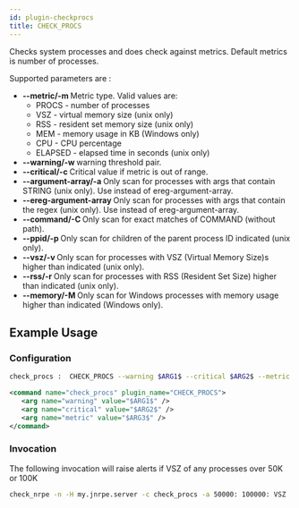 ```yaml
---
id: plugin-checkprocs
title: CHECK_PROCS
---
```


Checks system processes and does check against metrics. Default metrics is number of processes.

Supported parameters are :

* **--metric/-m <METRIC>** Metric type. Valid values are: 
  * PROCS - number of processes
  * VSZ - virtual memory size (unix only)
  * RSS - resident set memory size (unix only)
  * MEM - memory usage in KB (Windows only)
  * CPU - CPU percentage
  * ELAPSED - elapsed time in seconds (unix only)
* **--warning/-w <THRESHOLD>** warning threshold pair.
* **--critical/-c <THRESHOLD>** Critical value if metric is out of range.
* **--argument-array/-a <STRING>** Only scan for processes with args that contain STRING (unix only). Use instead of ereg-argument-array.
* **--ereg-argument-array <STRING>** Only scan for processes with args that contain the regex (unix only). Use instead of ereg-argument-array.
* **--command/-C <STRING>** Only scan for exact matches of COMMAND (without path).
* **--ppid/-p <PPID>** Only scan for children of the parent process ID indicated (unix only).
* **--vsz/-v <VSZ>** Only scan for processes with VSZ (Virtual Memory Size)s higher than indicated (unix only).
* **--rss/-r <RSS>** Only scan for processes with RSS (Resident Set Size) higher than indicated (unix only).
* **--memory/-M <MEMORY>** Only scan for Windows processes with memory usage higher than indicated (Windows only).

## Example Usage

### Configuration

<!--DOCUSAURUS_CODE_TABS-->
<!-- INI -->
```bash
check_procs :  CHECK_PROCS --warning $ARG1$ --critical $ARG2$ --metric $ARG3$
```
<!-- XML -->
```xml
<command name="check_procs" plugin_name="CHECK_PROCS">
   <arg name="warning" value="$ARG1$" />  
   <arg name="critical" value="$ARG2$" />  
   <arg name="metric" value="$ARG3$" />  
</command>
```
<!--END_DOCUSAURUS_CODE_TABS-->

### Invocation
The following invocation will raise alerts if VSZ of any processes over 50K or 100K

```bash
check_nrpe -n -H my.jnrpe.server -c check_procs -a 50000: 100000: VSZ
```